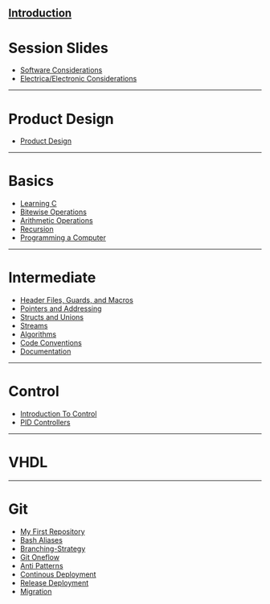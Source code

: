 [**Introduction**](Introduction.md)
-------------------------------------

# Session Slides

- [Software Considerations]()
- [Electrica/Electronic Considerations]()
-------

# Product Design

- [Product Design](ProductDesign/ProductDesign.md)

-------

# Basics 

- [Learning C](Learning_C/Learning_C.md)
- [Bitewise Operations](BitwiseOperations/BitwiseOperations.md)
- [Arithmetic Operations](ArithmeticOperations/ArithmeticOperations.md)
- [Recursion](Recursion/Recursion.md)
- [Programming a Computer](Programming_Computers/programming_computers.md)

-------------------------------------

# Intermediate

- [Header Files, Guards, and Macros](HeaderFilesGuardsMacros/HeaderFilesGuardsMacros.md)
- [Pointers and Addressing](PointersAndAddressing/PointersAndAddressing.md)
- [Structs and Unions](UnionsAndStructs/UnionsAndStructs.md)
- [Streams](Streams/Streams.md)
- [Algorithms](Algorithms/Algorithms.md)
- [Code Conventions]()
- [Documentation]()

------

# Control

- [Introduction To Control](IntroductionToControl/IntroductionToControl.md)
- [PID Controllers](PIDControllers/PIDControllers.md)

------

# VHDL

------

# Git

  - [My First Repository](myFirstRepository/myFirstRepository.md)
  - [Bash Aliases](BashAliases/BashAliases.md)
  - [Branching-Strategy](BranchingModel/BranchingModel.md)
  - [Git Oneflow](OneFlow/OneFlow.md)
  - [Anti Patterns](AntiPatterns/AntiPatterns.md)
  - [Continous Deployment](ContinousDeployment/ContinousDeployment.md)
  - [Release Deployment](ReleaseDeployment/ReleaseDeployment.md)
  - [Migration](Migration/Migration.md)